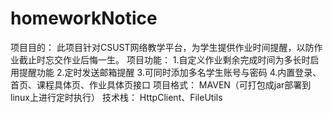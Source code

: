 # homeworkNotice
项目目的：
    此项目针对CSUST网络教学平台，为学生提供作业时间提醒，以防作业截止时忘交作业后悔一生。
项目功能：
    1.自定义作业剩余完成时间为多长时启用提醒功能
    2.定时发送邮箱提醒
    3.可同时添加多名学生账号与密码
    4.内置登录、首页、课程具体页、作业具体页接口
项目格式：
    MAVEN（可打包成jar部署到linux上进行定时执行）
技术栈：
    HttpClient、FileUtils
